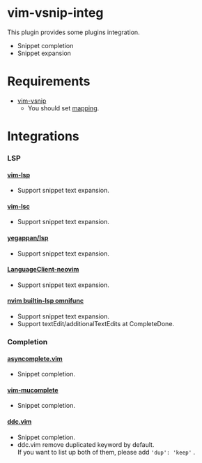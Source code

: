 # vim-vsnip-integ

This plugin provides some plugins integration.

- Snippet completion
- Snippet expansion


# Requirements

- [vim-vsnip](https://github.com/hrsh7th/vim-vsnip)
	- You should set [mapping](https://github.com/hrsh7th/vim-vsnip/blob/master/README.md#2-setting).


# Integrations

### LSP

#### [vim-lsp](https://github.com/prabirshrestha/vim-lsp)
- Support snippet text expansion.

#### [vim-lsc](https://github.com/natebosch/vim-lsc)
- Support snippet text expansion.

#### [yegappan/lsp](https://github.com/yegappan/lsp)
- Support snippet text expansion.

#### [LanguageClient-neovim](https://github.com/autozimu/LanguageClient-neovim)
- Support snippet text expansion.

#### [nvim builtin-lsp omnifunc](https://github.com/neovim/neovim)
- Support snippet text expansion.
- Support textEdit/additionalTextEdits at CompleteDone.


### Completion

#### [asyncomplete.vim](https://github.com/prabirshrestha/asyncomplete.vim)
- Snippet completion.

#### [vim-mucomplete](https://github.com/lifepillar/vim-mucomplete)
- Snippet completion.

#### [ddc.vim](https://github.com/Shougo/ddc.vim)
- Snippet completion.
- ddc.vim remove duplicated keyword by default.  
If you want to list up both of them, please add `'dup': 'keep'` .

